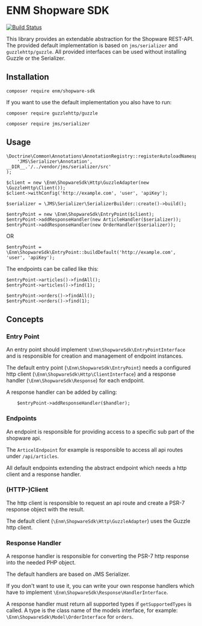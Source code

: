 ENM Shopware SDK
================
[![Build Status](https://api.travis-ci.org/eosnewmedia/ShopwareSdk.svg?branch=master)](https://travis-ci.org/eosnewmedia/ShopwareSdkBundle)

This library provides an extendable abstraction for the Shopware REST-API.
The provided default implementation is based on `jms/serializer` and `guzzlehttp/guzzle`.
All provided interfaces can be used without installing Guzzle or the Serializer.

## Installation

    composer require enm/shopware-sdk

If you want to use the default implementation you also have to run:

    composer require guzzlehttp/guzzle
    
    composer require jms/serializer

## Usage

    \Doctrine\Common\Annotations\AnnotationRegistry::registerAutoloadNamespace(
        'JMS\Serializer\Annotation', __DIR__.'/../vendor/jms/serializer/src'
    );

    $client = new \Enm\ShopwareSdk\Http\GuzzleAdapter(new \GuzzleHttp\Client());
    $client->withConfig('http://example.com', 'user', 'apiKey');
    
    $serializer = \JMS\Serializer\SerializerBuilder::create()->build();

    $entryPoint = new \Enm\ShopwareSdk\EntryPoint($client);
    $entryPoint->addResponseHandler(new ArticleHandler($serializer));
    $entryPoint->addResponseHandler(new OrderHandler($serializer));

OR
    
    $entryPoint = \Enm\ShopwareSdk\EntryPoint::buildDefault('http://example.com', 'user', 'apiKey');

The endpoints can be called like this:

    $entryPoint->articles()->findAll();
    $entryPoint->articles()->find(1);
    
    $entryPoint->orders()->findAll();
    $entryPoint->orders()->find(1);

## Concepts
### Entry Point
An entry point should implement `\Enm\ShopwareSdk\EntryPointInterface` and is responsible for creation and management
of endpoint instances.

The default entry point (`\Enm\ShopwareSdk\EntryPoint`) needs a configured http client (`\Enm\ShopwareSdk\Http\ClientInterface`)
and a response handler (`\Enm\ShopwareSdk\Response`) for each endpoint.

A response handler can be added by calling:

        $entryPoint->addResponseHandler($handler);

### Endpoints
An endpoint is responsible for providing access to a specific sub part of the shopware api.

The `ArticelEndpoint` for example is responsible to access all api routes under `/api/articles`.

All default endpoints extending the abstract endpoint which needs a http client and a response handler.

### (HTTP-)Client
The http client is responsible to request an api route and create a PSR-7 response object with the result.

The default client (`\Enm\ShopwareSdk\Http\GuzzleAdapter`) uses the Guzzle http client.

### Response Handler
A response handler is responsible for converting the PSR-7 http response into the needed PHP object.

The default handlers are based on JMS Serializer.

If you don't want to use it, you can write your own response handlers which have to implement `\Enm\ShopwareSdk\Response\HandlerInterface`.

A response handler must return all supported types if `getSupportedTypes` is called.
A type is the class name of the models interface, for example: `\Enm\ShopwareSdk\Model\OrderInterface` for `orders`.
